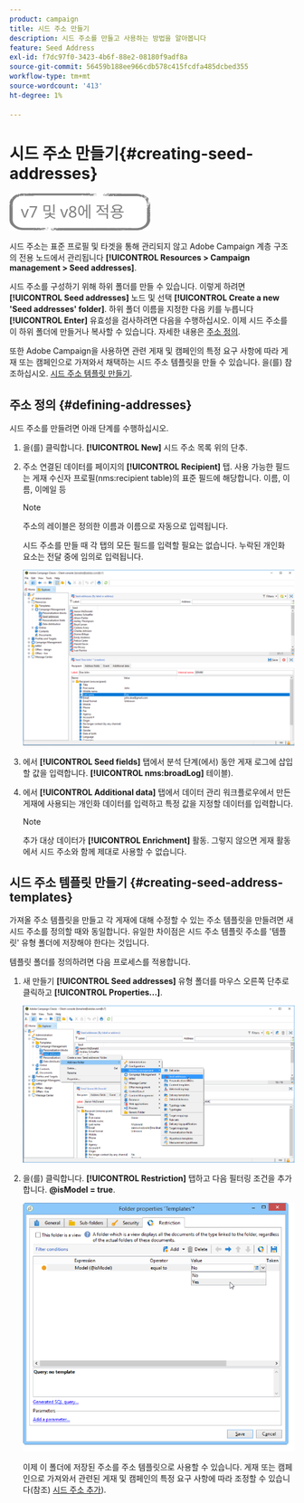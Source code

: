 ```yaml
---
product: campaign
title: 시드 주소 만들기
description: 시드 주소를 만들고 사용하는 방법을 알아봅니다
feature: Seed Address
exl-id: f7dc97f0-3423-4b6f-88e2-08180f9adf8a
source-git-commit: 56459b188ee966cdb578c415fcdfa485dcbed355
workflow-type: tm+mt
source-wordcount: '413'
ht-degree: 1%

---
```


# 시드 주소 만들기{#creating-seed-addresses}

![](../../assets/common.svg)

시드 주소는 표준 프로필 및 타겟을 통해 관리되지 않고 Adobe Campaign 계층 구조의 전용 노드에서 관리됩니다 **[!UICONTROL Resources > Campaign management > Seed addresses]**.

시드 주소를 구성하기 위해 하위 폴더를 만들 수 있습니다. 이렇게 하려면 **[!UICONTROL Seed addresses]** 노드 및 선택 **[!UICONTROL Create a new 'Seed addresses' folder]**. 하위 폴더 이름을 지정한 다음 키를 누릅니다 **[!UICONTROL Enter]** 유효성을 검사하려면 다음을 수행하십시오. 이제 시드 주소를 이 하위 폴더에 만들거나 복사할 수 있습니다. 자세한 내용은 [주소 정의](#defining-addresses).

또한 Adobe Campaign을 사용하면 관련 게재 및 캠페인의 특정 요구 사항에 따라 게재 또는 캠페인으로 가져와서 채택하는 시드 주소 템플릿을 만들 수 있습니다. 을(를) 참조하십시오. [시드 주소 템플릿 만들기](#creating-seed-address-templates).

## 주소 정의 {#defining-addresses}

시드 주소를 만들려면 아래 단계를 수행하십시오.

1. 을(를) 클릭합니다. **[!UICONTROL New]** 시드 주소 목록 위의 단추.
1. 주소 연결된 데이터를 페이지의 **[!UICONTROL Recipient]** 탭. 사용 가능한 필드는 게재 수신자 프로필(nms:recipient table)의 표준 필드에 해당합니다. 이름, 이름, 이메일 등

   >[!NOTE]
   >
   >주소의 레이블은 정의한 이름과 이름으로 자동으로 입력됩니다.
   >
   >시드 주소를 만들 때 각 탭의 모든 필드를 입력할 필요는 없습니다. 누락된 개인화 요소는 전달 중에 임의로 입력됩니다.

   ![](assets/s_ncs_user_seedlist_new_address.png)

1. 에서 **[!UICONTROL Seed fields]** 탭에서 분석 단계(에서) 동안 게재 로그에 삽입할 값을 입력합니다. **[!UICONTROL nms:broadLog]** 테이블).

1. 에서 **[!UICONTROL Additional data]** 탭에서 데이터 관리 워크플로우에서 만든 게재에 사용되는 개인화 데이터를 입력하고 특정 값을 지정할 데이터를 입력합니다.

   >[!NOTE]
   >
   >추가 대상 데이터가 **[!UICONTROL Enrichment]** 활동. 그렇지 않으면 게재 활동에서 시드 주소와 함께 제대로 사용할 수 없습니다.

## 시드 주소 템플릿 만들기 {#creating-seed-address-templates}

가져올 주소 템플릿을 만들고 각 게재에 대해 수정할 수 있는 주소 템플릿을 만들려면 새 시드 주소를 정의할 때와 동일합니다. 유일한 차이점은 시드 주소 템플릿 주소를 &#39;템플릿&#39; 유형 폴더에 저장해야 한다는 것입니다.

템플릿 폴더를 정의하려면 다음 프로세스를 적용합니다.

1. 새 만들기 **[!UICONTROL Seed addresses]** 유형 폴더를 마우스 오른쪽 단추로 클릭하고 **[!UICONTROL Properties...]**.

   ![](assets/s_ncs_user_seedlist_template_folder.png)

1. 을(를) 클릭합니다. **[!UICONTROL Restriction]** 탭하고 다음 필터링 조건을 추가합니다. **@isModel = true**.

   ![](assets/s_ncs_user_seedlist_folder_is_model.png)

   이제 이 폴더에 저장된 주소를 주소 템플릿으로 사용할 수 있습니다. 게재 또는 캠페인으로 가져와서 관련된 게재 및 캠페인의 특정 요구 사항에 따라 조정할 수 있습니다(참조) [시드 주소 추가](adding-seed-addresses.md)).
